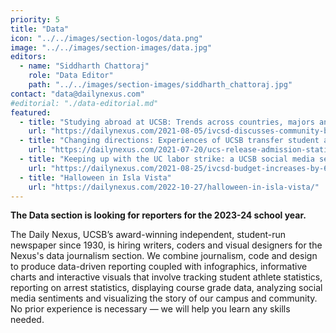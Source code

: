 ```yaml
---
priority: 5
title: "Data"
icon: "../../images/section-logos/data.png"
image: "../../images/section-images/data.jpg"
editors:
  - name: "Siddharth Chattoraj"
    role: "Data Editor"
    path: "../../images/section-images/siddharth_chattoraj.jpg"
contact: "data@dailynexus.com"
#editorial: "./data-editorial.md"
featured:
  - title: "Studying abroad at UCSB: Trends across countries, majors and a pandemic"
    url: "https://dailynexus.com/2021-08-05/ivcsd-discusses-community-based-policing-for-isla-vista/"
  - title: "Changing directions: Experiences of UCSB transfer student athletes"
    url: "https://dailynexus.com/2021-07-20/ucs-release-admission-statistics-for-incoming-class/"
  - title: "Keeping up with the UC labor strike: a UCSB social media sentiment analysis"
    url: "https://dailynexus.com/2021-08-25/ivcsd-budget-increases-by-6-in-new-fiscal-year/"
  - title: "Halloween in Isla Vista"
    url: "https://dailynexus.com/2022-10-27/halloween-in-isla-vista/"
---
```

**The Data section is looking for reporters for the 2023-24 school year.**

The Daily Nexus, UCSB’s award-winning independent, student-run newspaper since 1930, is hiring writers, coders and visual designers for the Nexus's data journalism section. We combine journalism, code and design to produce data-driven reporting coupled with infographics, informative charts and interactive visuals that involve tracking student athlete statistics, reporting on arrest statistics, displaying course grade data, analyzing social media sentiments and visualizing the story of our campus and community. No prior experience is necessary — we will help you learn any skills needed.